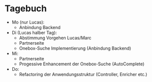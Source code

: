 # Tagebuch

* Mo (nur Lucas):
    * Anbindung Backend
* Di (Lucas halber Tag):
    * Abstimmung Vorgehen Lucas/Marc
    * Partnerseite
    * Onebox-Suche Implementierung (Anbindung Backend)
* Mi:
    * Partnerseite
    * Progessive Enhancement der Onebox-Suche (AutoComplete)
* Do:
    * Refactoring der Anwendungsstruktur (Controller, Enricher etc.)
